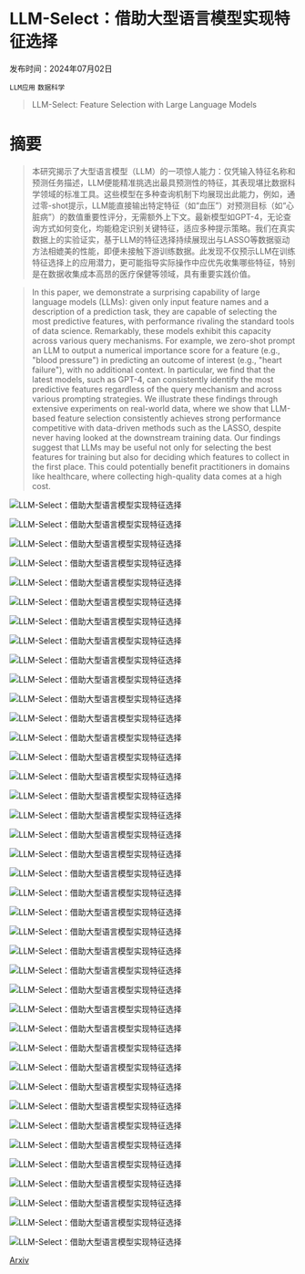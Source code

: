 # LLM-Select：借助大型语言模型实现特征选择

发布时间：2024年07月02日

`LLM应用` `数据科学`

> LLM-Select: Feature Selection with Large Language Models

# 摘要

> 本研究揭示了大型语言模型（LLM）的一项惊人能力：仅凭输入特征名称和预测任务描述，LLM便能精准挑选出最具预测性的特征，其表现堪比数据科学领域的标准工具。这些模型在多种查询机制下均展现出此能力，例如，通过零-shot提示，LLM能直接输出特定特征（如“血压”）对预测目标（如“心脏病”）的数值重要性评分，无需额外上下文。最新模型如GPT-4，无论查询方式如何变化，均能稳定识别关键特征，适应多种提示策略。我们在真实数据上的实验证实，基于LLM的特征选择持续展现出与LASSO等数据驱动方法相媲美的性能，即便未接触下游训练数据。此发现不仅预示LLM在训练特征选择上的应用潜力，更可能指导实际操作中应优先收集哪些特征，特别是在数据收集成本高昂的医疗保健等领域，具有重要实践价值。

> In this paper, we demonstrate a surprising capability of large language models (LLMs): given only input feature names and a description of a prediction task, they are capable of selecting the most predictive features, with performance rivaling the standard tools of data science. Remarkably, these models exhibit this capacity across various query mechanisms. For example, we zero-shot prompt an LLM to output a numerical importance score for a feature (e.g., "blood pressure") in predicting an outcome of interest (e.g., "heart failure"), with no additional context. In particular, we find that the latest models, such as GPT-4, can consistently identify the most predictive features regardless of the query mechanism and across various prompting strategies. We illustrate these findings through extensive experiments on real-world data, where we show that LLM-based feature selection consistently achieves strong performance competitive with data-driven methods such as the LASSO, despite never having looked at the downstream training data. Our findings suggest that LLMs may be useful not only for selecting the best features for training but also for deciding which features to collect in the first place. This could potentially benefit practitioners in domains like healthcare, where collecting high-quality data comes at a high cost.

![LLM-Select：借助大型语言模型实现特征选择](../../../paper_images/2407.02694/x1.png)

![LLM-Select：借助大型语言模型实现特征选择](../../../paper_images/2407.02694/x2.png)

![LLM-Select：借助大型语言模型实现特征选择](../../../paper_images/2407.02694/x3.png)

![LLM-Select：借助大型语言模型实现特征选择](../../../paper_images/2407.02694/x4.png)

![LLM-Select：借助大型语言模型实现特征选择](../../../paper_images/2407.02694/x5.png)

![LLM-Select：借助大型语言模型实现特征选择](../../../paper_images/2407.02694/x6.png)

![LLM-Select：借助大型语言模型实现特征选择](../../../paper_images/2407.02694/x7.png)

![LLM-Select：借助大型语言模型实现特征选择](../../../paper_images/2407.02694/x8.png)

![LLM-Select：借助大型语言模型实现特征选择](../../../paper_images/2407.02694/x9.png)

![LLM-Select：借助大型语言模型实现特征选择](../../../paper_images/2407.02694/x10.png)

![LLM-Select：借助大型语言模型实现特征选择](../../../paper_images/2407.02694/x11.png)

![LLM-Select：借助大型语言模型实现特征选择](../../../paper_images/2407.02694/x12.png)

![LLM-Select：借助大型语言模型实现特征选择](../../../paper_images/2407.02694/x13.png)

![LLM-Select：借助大型语言模型实现特征选择](../../../paper_images/2407.02694/x14.png)

![LLM-Select：借助大型语言模型实现特征选择](../../../paper_images/2407.02694/x15.png)

![LLM-Select：借助大型语言模型实现特征选择](../../../paper_images/2407.02694/x16.png)

![LLM-Select：借助大型语言模型实现特征选择](../../../paper_images/2407.02694/x17.png)

![LLM-Select：借助大型语言模型实现特征选择](../../../paper_images/2407.02694/x18.png)

![LLM-Select：借助大型语言模型实现特征选择](../../../paper_images/2407.02694/x19.png)

![LLM-Select：借助大型语言模型实现特征选择](../../../paper_images/2407.02694/x20.png)

![LLM-Select：借助大型语言模型实现特征选择](../../../paper_images/2407.02694/x21.png)

![LLM-Select：借助大型语言模型实现特征选择](../../../paper_images/2407.02694/x22.png)

![LLM-Select：借助大型语言模型实现特征选择](../../../paper_images/2407.02694/x23.png)

![LLM-Select：借助大型语言模型实现特征选择](../../../paper_images/2407.02694/x24.png)

![LLM-Select：借助大型语言模型实现特征选择](../../../paper_images/2407.02694/x25.png)

![LLM-Select：借助大型语言模型实现特征选择](../../../paper_images/2407.02694/x26.png)

![LLM-Select：借助大型语言模型实现特征选择](../../../paper_images/2407.02694/x27.png)

![LLM-Select：借助大型语言模型实现特征选择](../../../paper_images/2407.02694/x28.png)

![LLM-Select：借助大型语言模型实现特征选择](../../../paper_images/2407.02694/x29.png)

![LLM-Select：借助大型语言模型实现特征选择](../../../paper_images/2407.02694/x30.png)

![LLM-Select：借助大型语言模型实现特征选择](../../../paper_images/2407.02694/x31.png)

![LLM-Select：借助大型语言模型实现特征选择](../../../paper_images/2407.02694/x32.png)

![LLM-Select：借助大型语言模型实现特征选择](../../../paper_images/2407.02694/x33.png)

![LLM-Select：借助大型语言模型实现特征选择](../../../paper_images/2407.02694/x34.png)

![LLM-Select：借助大型语言模型实现特征选择](../../../paper_images/2407.02694/x35.png)

![LLM-Select：借助大型语言模型实现特征选择](../../../paper_images/2407.02694/x36.png)

![LLM-Select：借助大型语言模型实现特征选择](../../../paper_images/2407.02694/x37.png)

![LLM-Select：借助大型语言模型实现特征选择](../../../paper_images/2407.02694/x38.png)

![LLM-Select：借助大型语言模型实现特征选择](../../../paper_images/2407.02694/x39.png)

[Arxiv](https://arxiv.org/abs/2407.02694)
